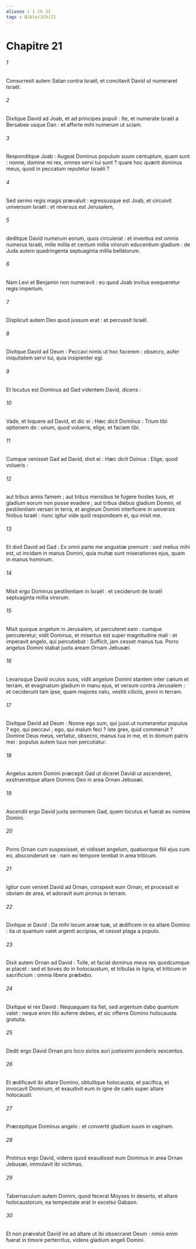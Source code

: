 ```yaml
---
aliases : 1 Ch 21
tags : Bible/1Ch/21
---
```


# Chapitre 21

###### 1
Consurrexit autem Satan contra Israël, et concitavit David ut numeraret Israël.
###### 2
Dixitque David ad Joab, et ad principes populi : Ite, et numerate Israël a Bersabee usque Dan : et afferte mihi numerum ut sciam.
###### 3
Responditque Joab : Augeat Dominus populum suum centuplum, quam sunt : nonne, domine mi rex, omnes servi tui sunt ? quare hoc quærit dominus meus, quod in peccatum reputetur Israëli ?
###### 4
Sed sermo regis magis prævaluit : egressusque est Joab, et circuivit universum Israël : et reversus est Jerusalem,
###### 5
deditque David numerum eorum, quos circuierat : et inventus est omnis numerus Israël, mille millia et centum millia virorum educentium gladium : de Juda autem quadringenta septuaginta millia bellatorum.
###### 6
Nam Levi et Benjamin non numeravit : eo quod Joab invitus exequeretur regis imperium.
###### 7
Displicuit autem Deo quod jussum erat : et percussit Israël.
###### 8
Dixitque David ad Deum : Peccavi nimis ut hoc facerem : obsecro, aufer iniquitatem servi tui, quia insipienter egi.
###### 9
Et locutus est Dominus ad Gad videntem David, dicens :
###### 10
Vade, et loquere ad David, et dic ei : Hæc dicit Dominus : Trium tibi optionem do : unum, quod volueris, elige, et faciam tibi.
###### 11
Cumque venisset Gad ad David, dixit ei : Hæc dicit Doinus : Elige, quod volueris :
###### 12
aut tribus annis famem ; aut tribus mensibus te fugere hostes tuos, et gladium eorum non posse evadere ; aut tribus diebus gladium Domini, et pestilentiam versari in terra, et angleum Domini interficere in universis finibus Israël : nunc igitur vide quid respondeam ei, qui misit me.
###### 13
Et dixit David ad Gad : Ex omni parte me angustiæ premunt : sed melius mihi est, ut incidam in manus Domini, quia multæ sunt miserationes ejus, quam in manus hominum.
###### 14
Misit ergo Dominus pestilentiam in Israël : et ceciderunt de Israël septuaginta millia virorum.
###### 15
Misit quoque angelum in Jerusalem, ut percuteret eam : cumque percuteretur, vidit Dominus, et misertus est super magnitudine mali : et imperavit angelo, qui percutiebat : Sufficit, jam cesset manus tua. Porro angelus Domini stabat juxta aream Ornam Jebusæi.
###### 16
Levansque David oculos suos, vidit angelum Domini stantem inter cælum et terram, et evaginatum gladium in manu ejus, et versum contra Jerusalem : et ceciderunt tam ipse, quam majores natu, vestiti ciliciis, proni in terram.
###### 17
Dixitque David ad Deum : Nonne ego sum, qui jussi ut numeraretur populus ? ego, qui peccavi ; ego, qui malum feci ? iste grex, quid commeruit ? Domine Deus meus, vertatur, obsecro, manus tua in me, et in domum patris mei : populus autem tuus non percutiatur.
###### 18
Angelus autem Domini præcepit Gad ut diceret Davidi ut ascenderet, exstrueretque altare Domino Deo in area Ornan Jebusæi.
###### 19
Ascendit ergo David juxta sermonem Gad, quem locutus ei fuerat ex nomine Domini.
###### 20
Porro Ornan cum suspexisset, et vidisset angelum, quatuorque filii ejus cum eo, absconderunt se : nam eo tempore terebat in area triticum.
###### 21
Igitur cum veniret David ad Ornan, conspexit eum Ornan, et processit ei obviam de area, et adoravit eum pronus in terram.
###### 22
Dixitque ei David : Da mihi locum areæ tuæ, ut ædificem in ea altare Domino : ita ut quantum valet argenti accipias, et cesset plaga a populo.
###### 23
Dixit autem Ornan ad David : Tolle, et faciat dominus meus rex quodcumque ei placet : sed et boves do in holocaustum, et tribulas in ligna, et triticum in sacrificium : omnia libens præbebo.
###### 24
Dixitque ei rex David : Nequaquam ita fiet, sed argentum dabo quantum valet : neque enim tibi auferre debeo, et sic offerre Domino holocausta gratuita.
###### 25
Dedit ergo David Ornan pro loco siclos auri justissimi ponderis sexcentos.
###### 26
Et ædificavit ibi altare Domino, obtulitque holocausta, et pacifica, et invocavit Dominum, et exaudivit eum in igne de cælo super altare holocausti.
###### 27
Præcepitque Dominus angelo : et convertit gladium suum in vaginam.
###### 28
Protinus ergo David, videns quod exaudisset eum Dominus in area Ornan Jebusæi, immolavit ibi victimas.
###### 29
Tabernaculum autem Domini, quod fecerat Moyses in deserto, et altare holocaustorum, ea tempestate erat in excelso Gabaon.
###### 30
Et non prævaluit David ire ad altare ut ibi obsecraret Deum : nimio enim fuerat in timore perterritus, videns gladium angeli Domini.
